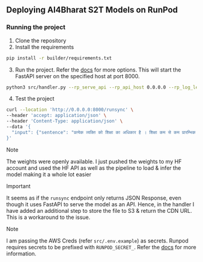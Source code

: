 ## Deploying AI4Bharat S2T Models on RunPod

### Running the project

1. Clone the repository
2. Install the requirements
```bash
pip install -r builder/requirements.txt
```
3. Run the project. Refer the [docs](https://docs.runpod.io/serverless/workers/development/overview) for more options. This will start the FastAPI server on the specified host at port 8000.
```bash
python3 src/handler.py --rp_serve_api --rp_api_host 0.0.0.0 --rp_log_level DEBUG
```
4. Test the project
```bash
curl --location 'http://0.0.0.0:8000/runsync' \
--header 'accept: application/json' \
--header 'Content-Type: application/json' \
--data '{
  "input": {"sentence": "प्रत्येक व्यक्ति को शिक्षा का अधिकार है । शिक्षा कम से कम प्रारम्भिक और बुनियादी अवस्थाओं में निःशुल्क होगी ।", "language": "hi"}
}'
```

> [!NOTE]
> The weights were openly available. I just pushed the weights to my HF account and used the HF API as well as the pipeline to load & infer the model making it a whole lot easier

> [!IMPORTANT]
> It seems as if the `runsync` endpoint only returns JSON Response, even though it uses FastAPI to serve the model as an API. Hence, in the handler I have added an additional step to store the file to S3 & return the CDN URL. This is a workaround to the issue.

> [!NOTE]
> I am passing the AWS Creds (refer `src/.env.example`) as secrets. Runpod requires secrets to be prefixed with `RUNPOD_SECRET_`. Refer the [docs](https://docs.runpod.io/pods/templates/secrets) for more information.